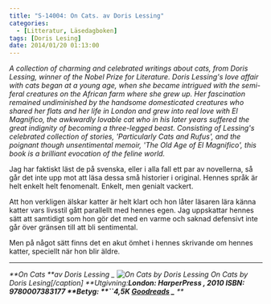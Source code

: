 ```yaml
---
title: "S-14004: On Cats. av Doris Lessing"
categories:
  - [Litteratur, Läsedagboken]
tags: [Doris Lesing]
date: 2014/01/20 01:13:00
---
```

*A collection of charming and celebrated writings about cats, from Doris Lessing, winner of the Nobel Prize for Literature. Doris Lessing's love affair with cats began at a young age, when she became intrigued with the semi-feral creatures on the African farm where she grew up. Her fascination remained undiminished by the handsome domesticated creatures who shared her flats and her life in London and grew into real love with El Magnifico, the awkwardly lovable cat who in his later years suffered the great indignity of becoming a three-legged beast. Consisting of Lessing's celebrated collection of stories, 'Particularly Cats and Rufus', and the poignant though unsentimental memoir, 'The Old Age of El Magnifico', this book is a brilliant evocation of the feline world.*

Jag har faktiskt läst de på svenska, eller i alla fall ett par av novellerna, så går det inte upp mot att läsa dessa små historier i original. Hennes språk är helt enkelt helt fenomenalt. Enkelt, men genialt vackert.

Att hon verkligen älskar katter är helt klart och hon låter läsaren lära känna katter vars livsstil gått parallellt med hennes egen. Jag uppskattar hennes sätt att samtidigt som hon gör det med en varme och saknad defensivt inte går över gränsen till att bli sentimental.

 Men på något sätt finns det en akut ömhet i hennes skrivande om hennes katter, speciellt när hon blir äldre.

* * *

_**On Cats **av Doris Lessing _ ![On Cats by Doris Lessing](https://www.dropbox.com/s/oygn87d3tmw0vil/9780007383177.jpg?dl=0) On Cats by Doris Lesing[/caption] **_Utgivning:_**London: HarperPress , 2010 **_ISBN:_** 9780007383177 _**Betyg: **_``4,5K _[Goodreads](https://www.goodreads.com/book/show/4794097)_ _** **_
